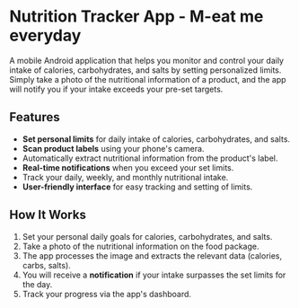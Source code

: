 # Nutrition Tracker App - M-eat me everyday

A mobile Android application that helps you monitor and control your daily intake of calories, carbohydrates, and salts by setting personalized limits. Simply take a photo of the nutritional information of a product, and the app will notify you if your intake exceeds your pre-set targets.

## Features

- **Set personal limits** for daily intake of calories, carbohydrates, and salts.
- **Scan product labels** using your phone's camera.
- Automatically extract nutritional information from the product's label.
- **Real-time notifications** when you exceed your set limits.
- Track your daily, weekly, and monthly nutritional intake.
- **User-friendly interface** for easy tracking and setting of limits.

## How It Works

1. Set your personal daily goals for calories, carbohydrates, and salts.
2. Take a photo of the nutritional information on the food package.
3. The app processes the image and extracts the relevant data (calories, carbs, salts).
4. You will receive a **notification** if your intake surpasses the set limits for the day.
5. Track your progress via the app's dashboard.